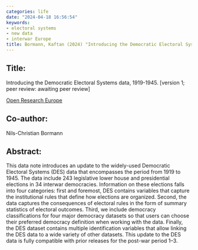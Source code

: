 ```yaml
---
categories: life
date: "2024-04-18 16:56:54"
keywords:
- electoral systems
- new data
- interwar Europe
title: Bormann, Kaftan (2024) "Introducing the Democratic Electoral Systems data, 1919-1945", Open Research Europe
---
```

  
## Title:
Introducing the Democratic Electoral Systems data, 1919-1945. [version 1; peer review: awaiting peer review]

[Open Research Europe](https://open-research-europe.ec.europa.eu/articles/4-73)

## Co-author:
Nils-Christian Bormann

## Abstract:

This data note introduces an update to the widely-used Democratic Electoral Systems (DES) data that encompasses the period from 1919 to 1945. The data include 243 legislative lower house and presidential elections in 34 interwar democracies. Information on these elections falls into four categories: first and foremost, DES contains variables that capture the institutional rules that define how elections are organized. Second, the data captures the consequences of electoral rules in the form of summary statistics of electoral outcomes. Third, we include democracy classifications for four major democracy datasets so that users can choose their preferred democracy definition when working with the data. Finally, the DES dataset contains multiple identification variables that allow linking the DES data to a wide variety of other datasets. This update to the DES data is fully compatible with prior releases for the post-war period 1–3.